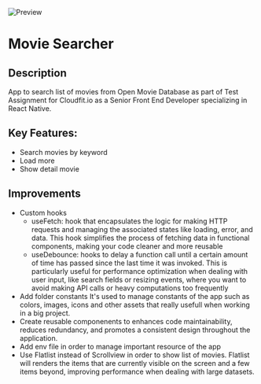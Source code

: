![Preview](https://github.com/herisusantuy/OMDB_application_24/blob/main/testProject/movie_searcher.gif)
# Movie Searcher 

## Description

App to search list of movies from Open Movie Database as part of Test Assignment for Cloudfit.io as a Senior Front End Developer specializing in React Native.

## Key Features:
- Search movies by keyword
- Load more 
- Show detail movie

## Improvements
- Custom hooks
  - useFetch: hook that encapsulates the logic for making HTTP requests and managing the associated states like loading, error, and data. This hook simplifies the process of fetching data in functional components, making your code cleaner and more reusable
  - useDebounce: hooks to delay a function call until a certain amount of time has passed since the last time it was invoked. This is particularly useful for performance optimization when dealing with user input, like search fields or resizing events, where you want to avoid making API calls or heavy computations too frequently
- Add folder constants
  It's used to manage constants of the app such as colors, images, icons and other assets that really usefull when working in a big project.
- Create reusable componenents
  to enhances code maintainability, reduces redundancy, and promotes a consistent design throughout the application.
- Add env file in order to manage important resource of the app
- Use Flatlist instead of Scrollview in order to show list of movies. Flatlist will renders the items that are currently visible on the screen and a few items beyond, improving performance when dealing with large datasets.

  

 
